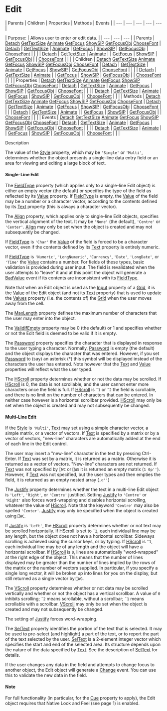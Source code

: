 




<h1 class="heading"><span class="name">Edit</span></h1>
| Parents | Children | Properties | Methods | Events |
| --- | --- | --- | --- | ---  |

| Purpose: | Allows user to enter or edit data. |
| --- | --- | ---  |
| Parents | [Detach](./detach.md) [GetTextSize](./gettextsize.md) [Animate](./animate.md) [GetFocus](./getfocus.md) [ShowSIP](./showsip.md) [GetFocusObj](./getfocusobj.md) [ChooseFont](./choosefont.md) | [Detach](./detach.md) | [GetTextSize](./gettextsize.md) | [Animate](./animate.md) | [GetFocus](./getfocus.md) | [ShowSIP](./showsip.md) | [GetFocusObj](./getfocusobj.md) | [ChooseFont](./choosefont.md) |  |  |
| [Detach](./detach.md) | [GetTextSize](./gettextsize.md) | [Animate](./animate.md) |
| [GetFocus](./getfocus.md) | [ShowSIP](./showsip.md) | [GetFocusObj](./getfocusobj.md) |
| [ChooseFont](./choosefont.md) |  |  |
| Children | [Detach](./detach.md) [GetTextSize](./gettextsize.md) [Animate](./animate.md) [GetFocus](./getfocus.md) [ShowSIP](./showsip.md) [GetFocusObj](./getfocusobj.md) [ChooseFont](./choosefont.md) | [Detach](./detach.md) | [GetTextSize](./gettextsize.md) | [Animate](./animate.md) | [GetFocus](./getfocus.md) | [ShowSIP](./showsip.md) | [GetFocusObj](./getfocusobj.md) | [ChooseFont](./choosefont.md) |  |  |
| [Detach](./detach.md) | [GetTextSize](./gettextsize.md) | [Animate](./animate.md) |
| [GetFocus](./getfocus.md) | [ShowSIP](./showsip.md) | [GetFocusObj](./getfocusobj.md) |
| [ChooseFont](./choosefont.md) |  |  |
| Properties | [Detach](./detach.md) [GetTextSize](./gettextsize.md) [Animate](./animate.md) [GetFocus](./getfocus.md) [ShowSIP](./showsip.md) [GetFocusObj](./getfocusobj.md) [ChooseFont](./choosefont.md) | [Detach](./detach.md) | [GetTextSize](./gettextsize.md) | [Animate](./animate.md) | [GetFocus](./getfocus.md) | [ShowSIP](./showsip.md) | [GetFocusObj](./getfocusobj.md) | [ChooseFont](./choosefont.md) |  |  |
| [Detach](./detach.md) | [GetTextSize](./gettextsize.md) | [Animate](./animate.md) |
| [GetFocus](./getfocus.md) | [ShowSIP](./showsip.md) | [GetFocusObj](./getfocusobj.md) |
| [ChooseFont](./choosefont.md) |  |  |
| Methods | [Detach](./detach.md) [GetTextSize](./gettextsize.md) [Animate](./animate.md) [GetFocus](./getfocus.md) [ShowSIP](./showsip.md) [GetFocusObj](./getfocusobj.md) [ChooseFont](./choosefont.md) | [Detach](./detach.md) | [GetTextSize](./gettextsize.md) | [Animate](./animate.md) | [GetFocus](./getfocus.md) | [ShowSIP](./showsip.md) | [GetFocusObj](./getfocusobj.md) | [ChooseFont](./choosefont.md) |  |  |
| [Detach](./detach.md) | [GetTextSize](./gettextsize.md) | [Animate](./animate.md) |
| [GetFocus](./getfocus.md) | [ShowSIP](./showsip.md) | [GetFocusObj](./getfocusobj.md) |
| [ChooseFont](./choosefont.md) |  |  |
| Events | [Detach](./detach.md) [GetTextSize](./gettextsize.md) [Animate](./animate.md) [GetFocus](./getfocus.md) [ShowSIP](./showsip.md) [GetFocusObj](./getfocusobj.md) [ChooseFont](./choosefont.md) | [Detach](./detach.md) | [GetTextSize](./gettextsize.md) | [Animate](./animate.md) | [GetFocus](./getfocus.md) | [ShowSIP](./showsip.md) | [GetFocusObj](./getfocusobj.md) | [ChooseFont](./choosefont.md) |  |  |
| [Detach](./detach.md) | [GetTextSize](./gettextsize.md) | [Animate](./animate.md) |
| [GetFocus](./getfocus.md) | [ShowSIP](./showsip.md) | [GetFocusObj](./getfocusobj.md) |
| [ChooseFont](./choosefont.md) |  |  |


Description


The value of the [Style](./style.md) property, which may be `'Single'` or `'Multi'`, determines whether the object presents a single-line data entry field or an area for viewing and editing a large block of text.

#### Single-Line Edit



The [FieldType](./fieldtype.md) property (which applies only to a single-line Edit object) is either an empty vector (the default) or specifies the type of the field as reflected by its [Value](./value.md) property. If [FieldType](./fieldtype.md) is empty, the [Value](./value.md) of the field may be a number or a character vector, according to the contents defined by its [Text](./text.md) property (this is always a character vector).


The [Align](./align.md) property, which applies only to single-line Edit objects, specifies the vertical alignment of the text. It may be `'None'` (the default), `'Centre'` or `'Center'`. [Align](./align.md) may only be set when the object is created and may not subsequently be changed.


If [FieldType](./fieldtype.md) is `'Char'` the [Value](./value.md) of the field is forced to be a character vector, even if the contents defined by its [Text](./text.md) property is entirely numeric.


If [FieldType](./fieldtype.md) is `'Numeric'`, `'LongNumeric'`, `'Currency'`, `'Date'`, `'LongDate'`, or `'Time'` the [Value](./value.md) contains a number. For fields of these types, basic validation is provided during user input. The field is revalidated when the user attempts to "leave" it and at this point the object will generate a [BadValue](./badvalue.md) event if its contents are inconsistent with its [FieldType](./fieldtype.md).


Note that when an Edit object is used as the [Input](./input.md) property of a [Grid](grid.md), it is the [Value](./value.md) of the Edit object (and not its [Text](./text.md) property) that is used to update the [Values](./values.md) property (i.e. the contents of) the [Grid](grid.md) when the user moves away from the cell.


The [MaxLength](./maxlength.md) property defines the maximum number of characters that the user may enter into the object.


The [ValidIfEmpty](./validifempty.md) property may be 0 (the default) or 1 and specifies whether or not the Edit field is deemed to be valid if it is empty.


The [Password](./password.md) property specifies the character that is displayed in response to the user typing a character. Normally, [Password](./password.md) is empty (the default) and the object displays the character that was entered. However, if you set [Password](./password.md) to (say) an asterisk (*) this symbol will be displayed instead of the characters the user has entered. Note however that the [Text](./text.md) and [Value](./value.md) properties will reflect what the user typed.


The [HScroll](./hscroll.md) property determines whether or not the data may be scrolled. If [HScroll](./hscroll.md) is 0, the data is not scrollable, and the user cannot enter more characters once the field is full. If [HScroll](./hscroll.md) is `¯1` or `¯2` the field is scrollable, and there is no limit on the number of characters that can be entered. In neither case however is a horizontal scrollbar provided. [HScroll](./hscroll.md) may only be set when the object is created and may not subsequently be changed.

#### Multi-Line Edit


If the [Style](./style.md) is `'Multi'`, [Text](./text.md) may set using a simple character vector, a simple matrix, or a vector of vectors. If  [Text](./text.md) is specified by a matrix or by a vector of vectors, "new-line" characters are automatically added at the end of each line in the Edit control.


The user may insert a "new-line" character in the text by pressing Ctrl-Enter. If [Text](./text.md) was set by a matrix, it is returned as a matrix. Otherwise it is returned as a vector of vectors. "New-line" characters are not returned. If [Text](./text.md) was not specified  by `⎕WC` or  `⎕WS` it is returned  an empty matrix (`1 0⍴''`). However,  if [Text](./text.md) was not specified, but the user types and then empties the field, it is returned as an empty nested array  (`,⊂''`)


The [Justify](./justify.md) property determines whether the text in a multi-line Edit object is `'Left'`, `'Right'`, or `'Centre'` justified. Setting [Justify](./justify.md) to `'Centre'` or `'Right'` also forces word-wrapping and disables horizontal scrolling, whatever the value of [HScroll](./hscroll.md). Note that the keyword `'Centre'` may also be spelled `'Center'`. [Justify](./justify.md) may only be specified when the object is created using `⎕WC`.


If [Justify](./justify.md) is `'Left'`, the [HScroll](./hscroll.md) property determines whether or not text may be scrolled horizontally. If [HScroll](./hscroll.md) is set to `¯2`, each individual line may be any length, but the object does not have a horizontal scrollbar. Sideways scrolling is achieved using the cursor keys, or by typing. If [HScroll](./hscroll.md) is `¯1`, each individual line may be of any length and the object will have a horizontal scrollbar. If [HScroll](./hscroll.md) is `0`, lines are automatically "word-wrapped" at the right edge of the object. This means that the number of lines displayed may be greater than the number of lines implied by the rows of the matrix or the number of vectors supplied. In particular, if you specify a single long vector, it will be broken up into lines for you on the display, but still returned as a single vector by `⎕WG`.


The [VScroll](./vscroll.md) property determines whether or not data may be scrolled vertically and whether or not the object has a vertical scrollbar. A value of `0` inhibits scrolling; `¯2` means scrollable, without a scrollbar; `¯1` means scrollable with a scrollbar. [VScroll](./vscroll.md) may only be set when the object is created and may not subsequently be changed.


The setting of [Justify](./justify.md) forces word-wrapping.


The [SelText](./seltext.md) property identifies the portion of the text that is selected. It may be used to pre-select (and highlight) a part of the text, or to report the part of the text selected by the user. [SelText](./seltext.md) is a 2-element integer vector which specifies the start and end of the selected area. Its structure depends upon the nature of the data specified by [Text](./text.md). See the description of [SelText](./seltext.md) for details.


If the user changes any data in the field and attempts to change focus to another object, the Edit object will generate a [Change](./change.md) event. You can use this to validate the new data in the field.

#### Note


For full functionality (in particular, for the [Cue](./cue.md) property to apply), the Edit object requires that  Native Look and Feel 
(see page 1)
 is enabled.


